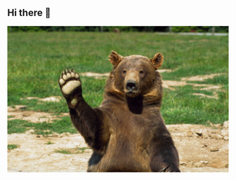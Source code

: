 ## Hi there 👋


<img src="https://github.com/Rafael-Adam-28/Rafael-Adam-28/blob/main/privet-ohotnik.orig.jpg" alt="The Unlimited" width = "600">

<!--
**Rafael-Adam-28/Rafael-Adam-28** is a ✨ _special_ ✨ repository because its `README.md` (this file) appears on your GitHub profile.

Here are some ideas to get you started:

- 🔭 I’m currently working on ...
- 🌱 I’m currently learning ...
- 👯 I’m looking to collaborate on ...
- 🤔 I’m looking for help with ...
- 💬 Ask me about ...
- 📫 How to reach me: ...
- 😄 Pronouns: ...
- ⚡ Fun fact: ...
-->
